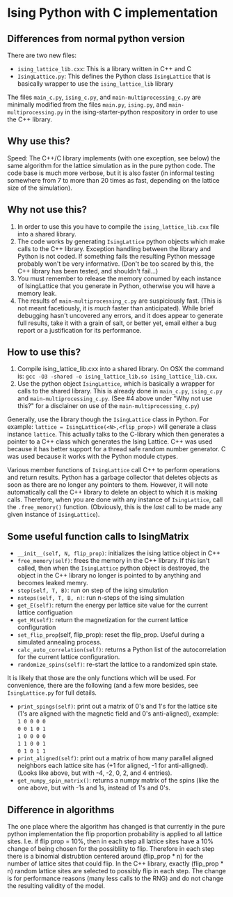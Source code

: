 # Ising Python with C implementation

## Differences from normal python version
There are two new files:
- `ising_lattice_lib.cxx`: This is a library written in C++ and C
- `IsingLattice.py`: This defines the Python class `IsingLattice` that is basically wrapper to use the `ising_lattice_lib` library

The files `main_c.py`, `ising_c.py`, and `main-multiprocessing_c.py` are minimally modified from the files `main.py`, `ising.py`, and `main-multiprocessing.py` in the ising-starter-python respository in order to use the C++ library.

## Why use this?
Speed: The C++/C library implements (with one exception, see below) the same algorithm for the lattice simulation as in the pure python code. The code base is much more verbose, but it is also faster (in informal testing somewhere from 7 to more than 20 times as fast, depending on the lattice size of the simulation).

## Why not use this?
1. In order to use this you have to compile the `ising_lattice_lib.cxx` file into a shared library.
2. The code works by generating `IsingLattice` python objects which make calls to the C++ library. Exception handling between the library and Python is not coded. If something fails the resulting Python message probably won't be very informative. (Don't be too scared by this, the C++ library has been tested, and shouldn't fail...)
3. You must remember to release the memory conumed by each instance of IsingLattice that you generate in Python, otherwise you will have a memory leak.
4. The results of `main-multiprocessing_c.py` are suspiciously fast. (This is not meant facetiously, it is *much* faster than anticipated). While brief debugging hasn't uncovered any errors, and it does appear to generate full results, take it with a grain of salt, or better yet, email either a bug report or a justification for its performance.

## How to use this?
1. Compile ising_lattice_lib.cxx into a shared library. On OSX the command is: `gcc -O3 -shared -o ising_lattice_lib.so ising_lattice_lib.cxx`. 
2. Use the python object `IsingLattice`, which is basically a wrapper for calls to the shared library. This is already done in `main_c.py`, `ising_c.py` and `main-multiprocessing_c.py`. (See #4 above under "Why not use this?" for a disclainer on use of the `main-multiprocessing_c.py`)

Generally, use the library though the `IsingLattice` class in Python. For example:
  `lattice = IsingLattice(<N>,<flip_prop>)` will generate a class instance `lattice`. This actually talks to the C-library which then generates a pointer to a C++ class which generates the Ising Lattice. C++ was used because it has better support for a thread safe random number generator. C was used because it works with the Python module ctypes.
  
  Various member functions of `IsingLattice` call C++ to perform operations and return results. Python has a garbage collector that deletes objects as soon as there are no longer any pointers to them. However, it will note automatically call the C++ library to delete an object to which it is making calls. Therefore, when you are done with any instance of `IsingLattice`, call the `.free_memory()` function. (Obviously, this is the *last* call to be made any given instance of `IsingLattice`).
  
  ## Some useful function calls to IsingMatrix
  
  - `__init__(self, N, flip_prop)`: initializes the ising lattice object in C++
  - `free_memory(self)`: frees the memory in the C++ library. If this isn't called, then when the `IsingLattice` python object is destroyed, the object in the C++ library no longer is pointed to by anything and becomes leaked memry.
  - `step(self, T, B)`: run on step of the ising simulation
  - `nsteps(self, T, B, n)`: run n-steps of the ising simulation
  - `get_E(self)`: return the energy per lattice site value for the current lattice configuation
  - `get_M(self)`: return the magnetization for the current lattice configuration
  - `set_flip_prop`(self, flip_prop): reset the flip_prop. Useful during a simulated annealing process.
  - `calc_auto_correlation(self)`: returns a Python list of the autocorrelation for the current lattice configuration.
  - `randomize_spins(self)`: re-start the lattice to a randomized spin state.
  
  It is likely that those are the only functions which will be used. For convenience,
  there are the following (and a few more besides, see `IsingLattice.py` for full details.
  - `print_spings(self)`: print out a matrix of 0's and 1's for the lattice site (1's are aligned with the magnetic field and 0's anti-aligned), example:  
     `1 0 0 0 0`  
     `0 0 1 0 1`  
     `1 0 0 0 0`    
     `1 1 0 0 1`      
     `0 1 0 1 1`  
 - `print_aligned(self)`: print out a matrix of how many parallel aligned neighbors each lattice site has (+1 for aligned, -1 for anti-alligned). (Looks like above, but with -4, -2, 0, 2, and 4 entries).
 - `get_numpy_spin_matrix()`: returns a numpy matrix of the spins (like the one above, but with -1s and 1s, instead of 1's and 0's.
 
## Difference in algorithms

The one place where the algorithm has changed is that currently in the pure python implementation the flip proportion probability is applied to all lattice sites. I.e. if flip prop = 10%, then in each step all lattice sites have a 10% change of being chosen for the possibliity to flip. Therefore in each step there is a binomial distrubtion centered around (flip_prop * n) for the number of lattice sites that could flip. In the C++ library, exactly (flip_prop * n) random lattice sites are selected to possibly flip in each step. The change is for performance reasons (many less calls to the RNG) and do not change the resulting validity of the model.
